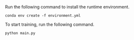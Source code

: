 Run the following command to install the runtime environment.
```
conda env create -f environment.yml
```

To start training, run the following command.
```
python main.py
```



